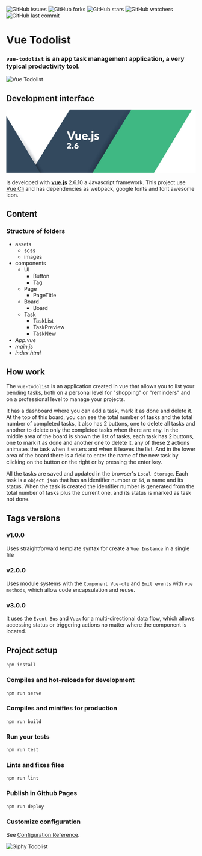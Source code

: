 ![GitHub issues](https://img.shields.io/github/issues/beatrizsmerino/vue-todolist)
![GitHub forks](https://img.shields.io/github/forks/beatrizsmerino/vue-todolist)
![GitHub stars](https://img.shields.io/github/stars/beatrizsmerino/vue-todolist)
![GitHub watchers](https://img.shields.io/github/watchers/beatrizsmerino/vue-todolist)
![GitHub last commit](https://img.shields.io/github/last-commit/beatrizsmerino/vue-todolist)

# Vue Todolist

### `vue-todolist` is an app task management application, a very typical productivity tool.

![Vue Todolist](README/videos/vue-todolist.gif)

## Development interface

![Vue logo](README/images/vue-js-2.jpg)

Is developed with **[vue.js](https://vuejs.org/)** 2.6.10 a Javascript framework. This project use [Vue Cli](https://cli.vuejs.org/) and has dependencies as webpack, google fonts and font awesome icon.

## Content

### Structure of folders

-   assets
    -   scss
    -   images
-   components
    -   UI
        -   Button
        -   Tag
    -   Page
        -   PageTitle
    -   Board
        -   Board
    -   Task
        -   TaskList
        -   TaskPreview
        -   TaskNew
-   _App.vue_
-   _main.js_
-   _index.html_

## How work

The `vue-todolist` is an application created in vue that allows you to list your pending tasks, both on a personal level for "shopping" or "reminders" and on a professional level to manage your projects.

It has a dashboard where you can add a task, mark it as done and delete it.
At the top of this board, you can see the total number of tasks and the total number of completed tasks, it also has 2 buttons, one to delete all tasks and another to delete only the completed tasks when there are any.
In the middle area of the board is shown the list of tasks, each task has 2 buttons, one to mark it as done and another one to delete it, any of these 2 actions animates the task when it enters and when it leaves the list.
And in the lower area of the board there is a field to enter the name of the new task by clicking on the button on the right or by pressing the enter key.

All the tasks are saved and updated in the browser's `Local Storage`.
Each task is a `object json` that has an identifier number or `id`, a name and its status. When the task is created the identifier number is generated from the total number of tasks plus the current one, and its status is marked as task not done.

## Tags versions

### **v1.0.0**

Uses straightforward template syntax for create a `Vue Instance` in a single file

### **v2.0.0**

Uses module systems with the `Component Vue-cli` and `Emit events` with `vue methods`, which allow code encapsulation and reuse.

### **v3.0.0**

It uses the `Event Bus` and `Vuex` for a multi-directional data flow, which allows accessing status or triggering actions no matter where the component is located.

## Project setup

```
npm install
```

### Compiles and hot-reloads for development

```
npm run serve
```

### Compiles and minifies for production

```
npm run build
```

### Run your tests

```
npm run test
```

### Lints and fixes files

```
npm run lint
```

### Publish in Github Pages

```
npm run deploy
```

### Customize configuration

See [Configuration Reference](https://cli.vuejs.org/config/).

![Giphy Todolist](https://media.giphy.com/media/B7o99rIuystY4/giphy.gif)
